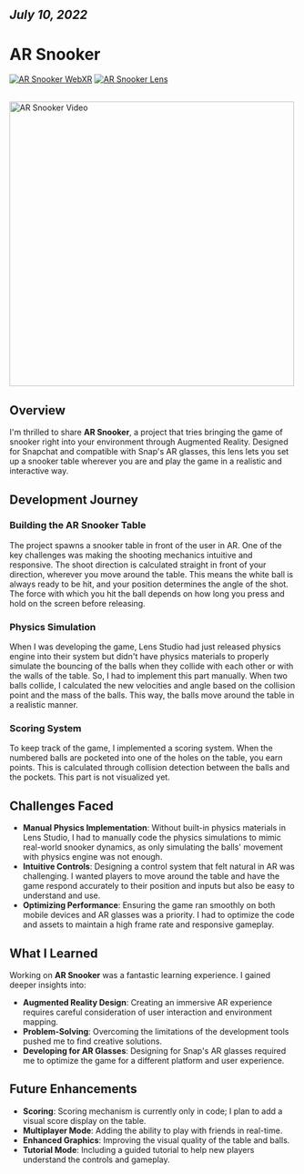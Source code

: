 *July 10, 2022*
---

# AR Snooker

<a href="https://portfolio.atitkharel.com.np/view/7" target="_blank"><img src="https://img.shields.io/badge/Live%20Demo-WebXR-E1101A" alt="AR Snooker WebXR"></a>
<a href="https://lens.snapchat.com/23a2ec67050841c6beaa078e20c0d463" target="_blank"><img src="https://img.shields.io/badge/Snapchat-Lens-FFFC00" alt="AR Snooker Lens"></a>

<br/>
<img src="https://media0.giphy.com/media/BUlQT9fBHGq8Crfwtb/giphy.gif?cid=790b7611d47b5b7f66886075866da6abff235da61031626f&rid=giphy.gif&ct=g" alt="AR Snooker Video" height="500"/>

## Overview

I'm thrilled to share **AR Snooker**, a project that tries bringing the game of snooker right into your environment through Augmented Reality. Designed for Snapchat and compatible with Snap's AR glasses, this lens lets you set up a snooker table wherever you are and play the game in a realistic and interactive way.

## Development Journey

### Building the AR Snooker Table

The project spawns a snooker table in front of the user in AR. One of the key challenges was making the shooting mechanics intuitive and responsive. The shoot direction is calculated straight in front of your direction, wherever you move around the table. This means the white ball is always ready to be hit, and your position determines the angle of the shot. The force with which you hit the ball depends on how long you press and hold on the screen before releasing.

### Physics Simulation

When I was developing the game, Lens Studio had just released physics engine into their system but didn't have physics materials to properly simulate the bouncing of the balls when they collide with each other or with the walls of the table. So, I had to implement this part manually. When two balls collide, I calculated the new velocities and angle based on the collision point and the mass of the balls. This way, the balls move around the table in a realistic manner.

### Scoring System

To keep track of the game, I implemented a scoring system. When the numbered balls are pocketed into one of the holes on the table, you earn points. This is calculated through collision detection between the balls and the pockets. This part is not visualized yet.

## Challenges Faced

- **Manual Physics Implementation**: Without built-in physics materials in Lens Studio, I had to manually code the physics simulations to mimic real-world snooker dynamics, as only simulating the balls' movement with physics engine was not enough.
- **Intuitive Controls**: Designing a control system that felt natural in AR was challenging. I wanted players to move around the table and have the game respond accurately to their position and inputs but also be easy to understand and use.
- **Optimizing Performance**: Ensuring the game ran smoothly on both mobile devices and AR glasses was a priority. I had to optimize the code and assets to maintain a high frame rate and responsive gameplay.

## What I Learned

Working on **AR Snooker** was a fantastic learning experience. I gained deeper insights into:

- **Augmented Reality Design**: Creating an immersive AR experience requires careful consideration of user interaction and environment mapping.
- **Problem-Solving**: Overcoming the limitations of the development tools pushed me to find creative solutions.
- **Developing for AR Glasses**: Designing for Snap's AR glasses required me to optimize the game for a different platform and user experience.

## Future Enhancements

- **Scoring**: Scoring mechanism is currently only in code; I plan to add a visual score display on the table.
- **Multiplayer Mode**: Adding the ability to play with friends in real-time.
- **Enhanced Graphics**: Improving the visual quality of the table and balls.
- **Tutorial Mode**: Including a guided tutorial to help new players understand the controls and gameplay.
